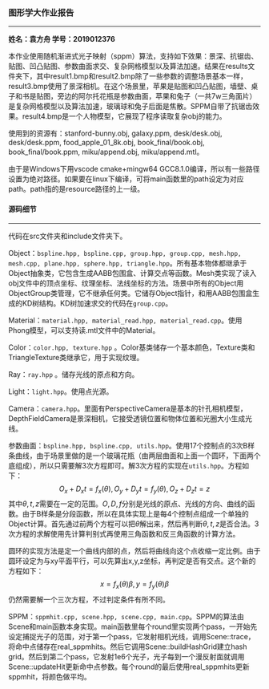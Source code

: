 ### 图形学大作业报告

--------

**姓名：袁方舟	学号：2019012376**

本作业使用随机渐进式光子映射（sppm）算法，支持如下效果：景深、抗锯齿、贴图、凹凸贴图、参数曲面求交、复杂网格模型以及算法加速。结果在results文件夹下，其中result1.bmp和result2.bmp除了一些参数的调整场景基本一样，result3.bmp使用了景深相机。在这个场景里，苹果是贴图和凹凸贴图，墙壁、桌子和书是贴图，旁边的阿尔托花瓶是参数曲面，苹果和兔子（一共7w三角面片）是复杂网格模型以及算法加速，玻璃球和兔子后面是焦散。SPPM自带了抗锯齿效果。result4.bmp是一个人物模型，它展现了程序读取复杂obj的能力。

使用到的资源有：stanford-bunny.obj, galaxy.ppm, desk/desk.obj, desk/desk.ppm, food_apple_01_8k.obj, book_final/book.obj, book_final/book.ppm, miku/append.obj, miku/append.mtl。

由于是Windows下用vscode cmake+mingw64 GCC8.1.0编译，所以有一些路径设置为绝对路径。如果要在linux下编译，可将main函数里的path设定为对应path。path指的是resource路径的上一级。

#### 源码细节

--------

代码在src文件夹和include文件夹下。

Object：`bspline.hpp, bspline.cpp, group.hpp, group.cpp, mesh.hpp, mesh.cpp, plane.hpp, sphere.hpp, triangle.hpp`。所有基本物体都继承于Object抽象类，它包含生成AABB包围盒、计算交点等函数。Mesh类实现了读入obj文件中的顶点坐标、纹理坐标、法线坐标的方法。场景中所有的Object用ObjectGroup类管理，它不继承任何类。它储存Object指针，和用AABB包围盒生成的KD树结构。KD树加速求交的代码在`group.cpp`。

Material：`material.hpp, material_read.hpp, material_read.cpp`。使用Phong模型，可以支持读.mtl文件中的Material。

Color：`color.hpp, texture.hpp` 。Color基类储存一个基本颜色，Texture类和TriangleTexture类继承它，用于实现纹理。

Ray：`ray.hpp` 。储存光线的原点和方向。

Light：`light.hpp`。使用点光源。

Camera：`camera.hpp`。里面有PerspectiveCamera是基本的针孔相机模型，DepthFieldCamera是景深相机，它接受透镜位置和物体位置和光圈大小生成光线。

参数曲面：`bspline.hpp, bspline.cpp, utils.hpp`。使用17个控制点的3次B样条曲线，由于场景里做的是一个玻璃花瓶（由两层曲面和上面一个圆环，下面两个底组成），所以只需要解3次方程即可。解3次方程的实现在`utils.hpp`。方程如下：
$$
O_x+D_xt = f_x(\theta), O_y+D_yt=f_y(\theta), O_z+D_zt=z
$$
其中$\theta,t,z$需要在一定的范围。$O,D,f$分别是光线的原点、光线的方向、曲线的函数。由于B样条是分段函数，所以在具体实现上是每4个控制点组成一个单独的Object计算。首先通过前两个方程可以把$\theta$解出来，然后再判断$\theta,t,z$是否合法。3次方程的求解使用先计算判别式再使用三角函数和反三角函数的计算方法。

圆环的实现方法是定一个曲线内部的点，然后将曲线向这个点收缩一定比例。由于圆环设定为与xy平面平行，可以先算出x,y,z坐标，再判定是否有交点。这个新的方程如下：
$$
x = f_x(\theta)\beta, y=f_y(\theta)\beta
$$
仍然需要解一个三次方程，不过判定条件有所不同。

SPPM：`sppmhit.cpp, scene.hpp, scene.cpp, main.cpp`。SPPM的算法由Scene和main函数本身实现。main函数里每个round里实现两个pass，一开始先设定捕捉光子的范围，对于第一个pass，它发射相机光线，调用Scene::trace，将命中点储存在real_sppmhits。然后它调用Scene::buildHashGrid建立hash grid。然后到第二个pass，它发射1e6个光子，光子每到一个漫反射面就调用Scene::updateHit更新命中点参数。每个round的最后使用real_sppmhits更新sppmhit，将颜色做平均。

